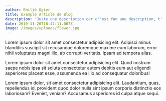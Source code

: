 ```yaml
---
author: Emilie Ogier
title: Example Article de Blog
description: 'Juste une description car c''est fun une description, t''es pas d''accord?'
date: 2019-11-20T18:47:11.067Z
image: /images/uploads/flower.jpg
---
```

Lorem ipsum dolor sit amet consectetur adipisicing elit. Adipisci minus blanditiis suscipit sit recusandae doloremque maxime eum laborum, error nihil voluptates magni illo, ab corrupti veritatis. Ipsam ad tempora alias.



Lorem ipsum dolor sit amet consectetur adipisicing elit. Quod nostrum saepe nobis ipsa sit soluta consectetur autem debitis eum aut eligendi asperiores placeat esse, assumenda ea illo ad consequatur doloribus!



Lorem ipsum dolor, sit amet consectetur adipisicing elit. Laudantium, quas, repellendus id, provident quod dolor nulla sint ipsum corporis distinctio eos laboriosam? Eveniet, veniam? Accusamus asperiores id culpa atque sequi.

